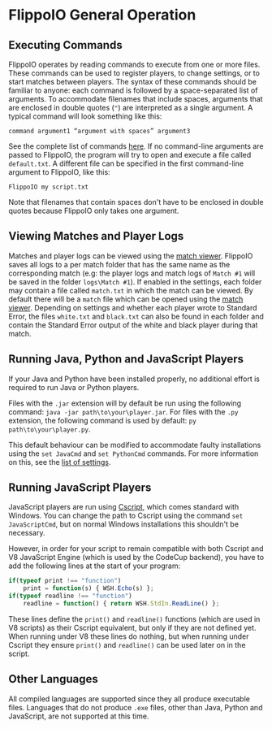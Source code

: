 # FlippoIO General Operation
## Executing Commands
FlippoIO operates by reading commands to execute from one or more files. These commands can be used to register players, to change settings, or to start matches between players. The syntax of these commands should be familiar to anyone: each command is followed by a space-separated list of arguments. To accommodate filenames that include spaces, arguments that are enclosed in double quotes (`"`) are interpreted as a single argument. A typical command will look something like this:

```
command argument1 “argument with spaces” argument3
```

See the complete list of commands [here](https://github.com/sleephacker/FlippoIO/blob/master/manual/Commands.md).
If no command-line arguments are passed to FlippoIO, the program will try to open and execute a file called `default.txt`. A different file can be specified in the first command-line argument to FlippoIO, like this:

```
FlippoIO my script.txt
```

Note that filenames that contain spaces don't have to be enclosed in double quotes because FlippoIO only takes one argument.

## Viewing Matches and Player Logs
Matches and player logs can be viewed using the [match viewer](https://github.com/sleephacker/FlippoIO/tree/master/match%20viewer). FlippoIO saves all logs to a per match folder that has the same name as the corresponding match (e.g: the player logs and match logs of `Match #1` will be saved in the folder `logs\Match #1`). If enabled in the settings, each folder may contain a file called `match.txt` in which the match can be viewed. By default there will be a `match` file which can be opened using the [match viewer](https://github.com/sleephacker/FlippoIO/tree/master/match%20viewer). Depending on settings and whether each player wrote to Standard Error, the files `white.txt` and `black.txt` can also be found in each folder and contain the Standard Error output of the white and black player during that match.

## Running Java, Python and JavaScript Players
If your Java and Python have been installed properly, no additional effort is required to run Java or Python players. 

Files with the `.jar` extension will by default be run using the following command: `java -jar path\to\your\player.jar`. For files with the `.py` extension, the following command is used by default: `py path\to\your\player.py`. 

This default behaviour can be modified to accommodate faulty installations using the `set JavaCmd` and `set PythonCmd` commands. For more information on this, see the [list of settings](https://github.com/sleephacker/FlippoIO/blob/master/manual/Settings.md).

## Running JavaScript Players
JavaScript players are run using [Cscript](https://docs.microsoft.com/en-us/windows-server/administration/windows-commands/cscript), which comes standard with Windows. You can change the path to Cscript using the command `set JavaScriptCmd`, but on normal Windows installations this shouldn't be necessary.

However, in order for your script to remain compatible with both Cscript and V8 JavaScript Engine (which is used by the CodeCup backend), you have to add the following lines at the start of your program:
```JavaScript
if(typeof print !== "function")
	print = function(s) { WSH.Echo(s) };
if(typeof readline !== "function")
	readline = function() { return WSH.StdIn.ReadLine() };
```
These lines define the `print()` and `readline()` functions (which are used in V8 scripts) as their Cscript equivalent, but only if they are not defined yet. When running under V8 these lines do nothing, but when running under Cscript they ensure `print()` and `readline()` can be used later on in the script.

## Other Languages
All compiled languages are supported since they all produce executable files. Languages that do not produce `.exe` files, other than Java, Python and JavaScript, are not supported at this time.
